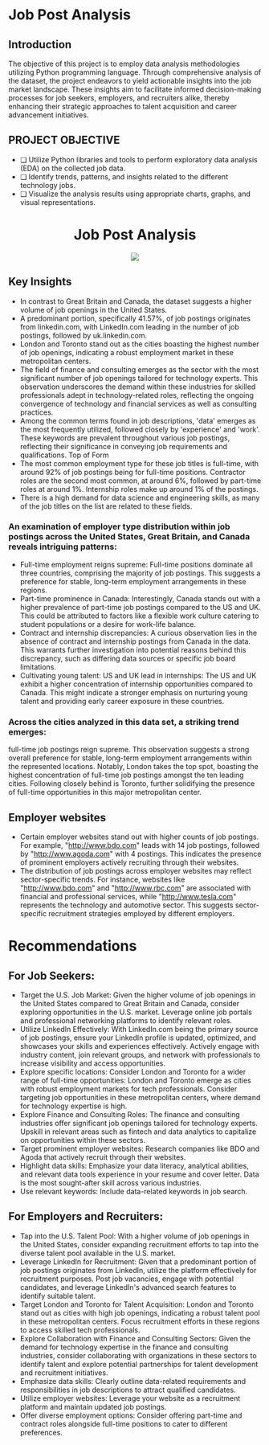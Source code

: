 # Job Post Analysis

## Introduction
The objective of this project is to employ data analysis methodologies utilizing Python programming language.
Through comprehensive analysis of the dataset, the project endeavors to yield actionable insights into the job market landscape. These insights aim to facilitate informed decision-making processes for job seekers, employers, and recruiters alike, thereby enhancing their strategic approaches to talent acquisition and career advancement initiatives.
## PROJECT OBJECTIVE
- ❑ Utilize Python libraries and tools to perform exploratory data analysis (EDA) on the collected job data.
- ❑ Identify trends, patterns, and insights related to the different technology jobs.
- ❑ Visualize the analysis results using appropriate charts, graphs, and visual representations.

# <div align="center">Job Post Analysis </div>
<div align="center"><img src ="https://github.com/oluwafemidan/Fraud_Detection_Predictive/assets/146761013/db6df6d5-e982-4f8f-a159-acbcf4fd5bc4"></div>

 ##  Key Insights 
- In contrast to Great Britain and Canada, the dataset suggests a higher volume of job openings in the United States.
- A predominant portion, specifically 41.57%, of job postings originates from linkedin.com, with LinkedIn.com leading in the number of job postings, followed by uk.linkedin.com.
- London and Toronto stand out as the cities boasting the highest number of job openings, indicating a robust employment market in these metropolitan centers.
- The field of finance and consulting emerges as the sector with the most significant number of job openings tailored for technology experts. This observation underscores the demand within these industries for skilled professionals adept in technology-related roles, reflecting the ongoing convergence of technology and financial services as well as consulting practices.
- Among the common terms found in job descriptions, 'data' emerges as the most frequently utilized, followed closely by 'experience' and 'work'. These keywords are prevalent throughout various job postings, reflecting their significance in conveying job requirements and qualifications. Top of Form
- The most common employment type for these job titles is full-time, with around 92% of job postings being for full-time positions. Contractor roles are the second most common, at around 6%, followed by part-time roles at around 1%. Internship roles make up around 1% of the postings.
- There is a high demand for data science and engineering skills, as many of the job titles on the list are related to these fields.

### An examination of employer type distribution within job postings across the United States, Great Britain, and Canada reveals intriguing patterns:
- Full-time employment reigns supreme: Full-time positions dominate all three countries, comprising the majority of job postings. This suggests a preference for stable, long-term employment arrangements in these regions.
- Part-time prominence in Canada: Interestingly, Canada stands out with a higher prevalence of part-time job postings compared to the US and UK. This could be attributed to factors like a flexible work culture catering to student populations or a desire for work-life balance.
- Contract and internship discrepancies: A curious observation lies in the absence of contract and internship postings from Canada in the data. This warrants further investigation into potential reasons behind this discrepancy, such as differing data sources or specific job board limitations.
- Cultivating young talent: US and UK lead in internships: The US and UK exhibit a higher concentration of internship opportunities compared to Canada. This might indicate a stronger emphasis on nurturing young talent and providing early career exposure in these countries.

### Across the cities analyzed in this data set, a striking trend emerges:
full-time job postings reign supreme. This observation suggests a strong overall preference for stable, long-term employment arrangements within the represented locations. Notably, London takes the top spot, boasting the highest concentration of full-time job postings amongst the ten leading cities. Following closely behind is Toronto, further solidifying the presence of full-time opportunities in this major metropolitan center.

## Employer websites
- Certain employer websites stand out with higher counts of job postings. For example, "http://www.bdo.com" leads with 14 job postings, followed by "http://www.agoda.com" with 4 postings. This indicates the presence of prominent employers actively recruiting through their websites.
- The distribution of job postings across employer websites may reflect sector-specific trends. For instance, websites like "http://www.bdo.com" and "http://www.rbc.com" are associated with financial and professional services, while "http://www.tesla.com" represents the technology and automotive sector. This suggests sector-specific recruitment strategies employed by different employers.

# Recommendations
## For Job Seekers:
- Target the U.S. Job Market: Given the higher volume of job openings in the United States compared to Great Britain and Canada, consider exploring opportunities in the U.S. market. Leverage online job portals and professional networking platforms to identify relevant roles.
- Utilize LinkedIn Effectively: With LinkedIn.com being the primary source of job postings, ensure your LinkedIn profile is updated, optimized, and showcases your skills and experiences effectively. Actively engage with industry content, join relevant groups, and network with professionals to increase visibility and access opportunities.
- Explore specific locations: Consider London and Toronto for a wider range of full-time opportunities: London and Toronto emerge as cities with robust employment markets for tech professionals. Consider targeting job opportunities in these metropolitan centers, where demand for technology expertise is high.
- Explore Finance and Consulting Roles: The finance and consulting industries offer significant job openings tailored for technology experts. Upskill in relevant areas such as fintech and data analytics to capitalize on opportunities within these sectors.
- Target prominent employer websites: Research companies like BDO and Agoda that actively recruit through their websites.
- Highlight data skills: Emphasize your data literacy, analytical abilities, and relevant data tools experience in your resume and cover letter. Data is the most sought-after skill across various industries.
- Use relevant keywords: Include data-related keywords in job search.

## For Employers and Recruiters:
- Tap into the U.S. Talent Pool: With a higher volume of job openings in the United States, consider expanding recruitment efforts to tap into the diverse talent pool available in the U.S. market.
- Leverage LinkedIn for Recruitment: Given that a predominant portion of job postings originates from LinkedIn, utilize the platform effectively for recruitment purposes. Post job vacancies, engage with potential candidates, and leverage LinkedIn's advanced search features to identify suitable talent.
- Target London and Toronto for Talent Acquisition: London and Toronto stand out as cities with high job openings, indicating a robust talent pool in these metropolitan centers. Focus recruitment efforts in these regions to access skilled tech professionals.
- Explore Collaboration with Finance and Consulting Sectors: Given the demand for technology expertise in the finance and consulting industries, consider collaborating with organizations in these sectors to identify talent and explore potential partnerships for talent development and recruitment initiatives.
- Emphasize data skills: Clearly outline data-related requirements and responsibilities in job descriptions to attract qualified candidates.
- Utilize employer websites: Leverage your website as a recruitment platform and maintain updated job postings.
- Offer diverse employment options: Consider offering part-time and contract roles alongside full-time positions to cater to different preferences.
